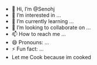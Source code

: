 - 👋 Hi, I’m @Senohj
- 👀 I’m interested in ...
- 🌱 I’m currently learning ...
- 💞️ I’m looking to collaborate on ...
- 📫 How to reach me ...
- 😄 Pronouns: ...
- ⚡ Fun fact: ...
- Let me Cook because im cooked
<!---
Senohj/Senohj is a ✨ special ✨ repository because its `README.md` (this file) appears on your GitHub profile.
You can click the Preview link to take a look at your changes.
--->
